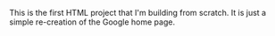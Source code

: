 This is the first HTML project that I'm building from scratch.
It is just a simple re-creation of the Google home page.